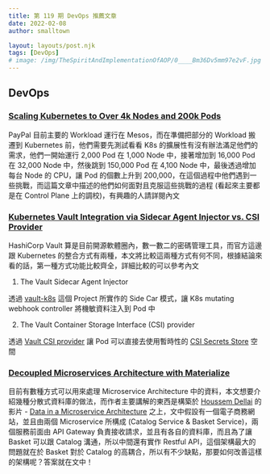 ```yaml
---
title: 第 119 期 DevOps 推薦文章
date: 2022-02-08
author: smalltown

layout: layouts/post.njk
tags: [DevOps]
# image: /img/TheSpiritAndImplementationOfAOP/0____Bm36Dv5mm97e2vF.jpg
---
```


## DevOps

<!-- summary -->
### [Scaling Kubernetes to Over 4k Nodes and 200k Pods](https://medium.com/paypal-tech/scaling-kubernetes-to-over-4k-nodes-and-200k-pods-29988fad6ed)

PayPal 目前主要的 Workload 運行在 Mesos，而在準備把部分的 Workload 搬遷到 Kubernetes 前，他們需要先測試看看 K8s 的擴展性有沒有辦法滿足他們的需求，他們一開始運行 2,000 Pod 在 1,000 Node 中，接著增加到 16,000 Pod 在 32,000 Node 中，然後跳到 150,000 Pod 在 4,100 Node 中，最後透過增加每台 Node 的 CPU，讓 Pod 的個數上升到 200,000，在這個過程中他們遇到一些挑戰，而這篇文章中描述的他們如何面對且克服這些挑戰的過程 (看起來主要都是在 Control Plane 上的調校)，有興趣的人請詳閱內文

<!-- summary -->

### [Kubernetes Vault Integration via Sidecar Agent Injector vs. CSI Provider](https://www.hashicorp.com/blog/kubernetes-vault-integration-via-sidecar-agent-injector-vs-csi-provider)

HashiCorp Vault 算是目前開源軟體圈內，數一數二的密碼管理工具，而官方這邊跟 Kubernetes 的整合方式有兩種，本文將比較這兩種方式有何不同，根據結論來看的話，第一種方式功能比較齊全，詳細比較的可以參考內文

1. The Vault Sidecar Agent Injector

透過 [vault-k8s](https://github.com/hashicorp/vault-k8s) 這個 Project 所實作的 Side Car 模式，讓 K8s mutating webhook controller 將機敏資料注入到 Pod 中

2. The Vault Container Storage Interface (CSI) provider

透過 [Vault CSI provider](https://www.vaultproject.io/docs/platform/k8s/csi) 讓 Pod 可以直接去使用暫時性的 [CSI Secrets Store](https://github.com/kubernetes-sigs/secrets-store-csi-driver) 空間

### [Decoupled Microservices Architecture with Materialize](https://dev.to/bobbyiliev/decoupled-microservices-architecture-with-materialize-2l67)

目前有數種方式可以用來處理 Microservice Architecture 中的資料，本文想要介紹幾種分散式資料庫的做法，而作者主要講解的東西是構築於 [Houssem Dellai](https://www.youtube.com/channel/UCCYR9GpcE3skVnyMU8Wx1kQ) 的影片 - [Data in a Microservice Architecture](https://www.youtube.com/watch?v=31AD6Nobt1o) 之上，文中假設有一個電子商務網站，並且由兩個 Microservice 所構成 (Catalog Service & Basket Service)，兩個服務前面由 API Gateway 負責接收請求，並且有各自的資料庫，而且為了讓 Basket 可以跟 Catalog 溝通，所以中間還有實作 Restful API，這個架構最大的問題就在於 Basket 對於 Catalog 的高耦合，所以有不少缺點，那要如何改善這樣的架構呢？答案就在文中！